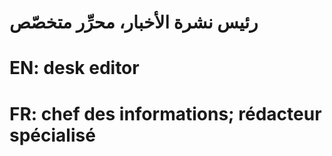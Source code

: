 # رئيس نشرة الأخبار، محرِّر متخصّص

# EN: desk editor

# FR: chef des informations; rédacteur spécialisé

